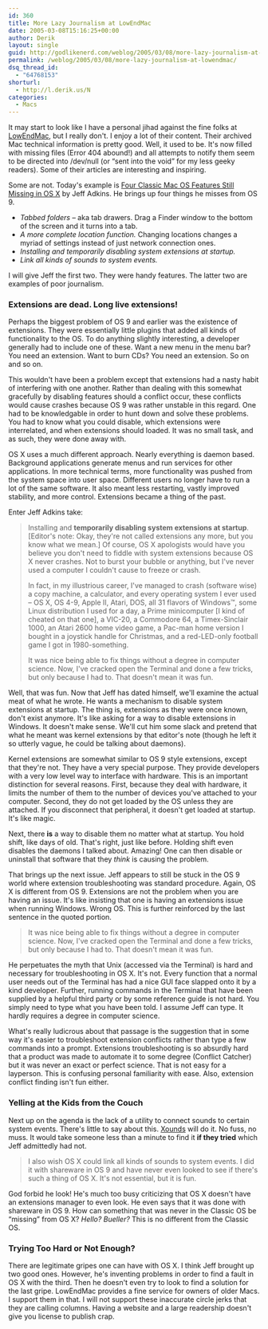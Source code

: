 ```yaml
---
id: 360
title: More Lazy Journalism at LowEndMac
date: 2005-03-08T15:16:25+00:00
author: Derik
layout: single
guid: http://godlikenerd.com/weblog/2005/03/08/more-lazy-journalism-at-lowendmac/
permalink: /weblog/2005/03/08/more-lazy-journalism-at-lowendmac/
dsq_thread_id:
  - "64768153"
shorturl:
  - http://l.derik.us/N
categories:
  - Macs
---
```

It may start to look like I have a personal jihad against the fine folks at [LowEndMac](http://lowendmac.com), but I really don't. I enjoy a lot of their content. Their archived Mac technical information is pretty good. Well, it used to be. It's now filled with missing files (Error 404 abound!) and all attempts to notify them seem to be directed into /dev/null (or &#8220;sent into the void&#8221; for my less geeky readers). Some of their articles are interesting and inspiring.

Some are not. Today's example is [Four Classic Mac OS Features Still Missing in OS X]() by Jeff Adkins. He brings up four things he misses from OS 9.

  * _Tabbed folders_ &#8211; aka tab drawers. Drag a Finder window to the bottom of the screen and it turns into a tab.
  * _A more complete location function._ Changing locations changes a myriad of settings instead of just network connection ones.
  * _Installing and temporarily disabling system extensions at startup._
  * _Link all kinds of sounds to system events._

I will give Jeff the first two. They were handy features. The latter two are examples of poor journalism.

### Extensions are dead. Long live extensions!

Perhaps the biggest problem of OS 9 and earlier was the existence of extensions. They were essentially little plugins that added all kinds of functionality to the OS. To do anything slightly interesting, a developer generally had to include one of these. Want a new menu in the menu bar? You need an extension. Want to burn CDs? You need an extension. So on and so on.

This wouldn't have been a problem except that extensions had a nasty habit of interfering with one another. Rather than dealing with this somewhat gracefully by disabling features should a conflict occur, these conflicts would cause crashes because OS 9 was rather unstable in this regard. One had to be knowledgable in order to hunt down and solve these problems. You had to know what you could disable, which extensions were interrelated, and when extensions should loaded. It was no small task, and as such, they were done away with.

OS X uses a much different approach. Nearly everything is daemon based. Background applications generate menus and run services for other applications. In more technical terms, more functionality was pushed from the system space into user space. Different users no longer have to run a lot of the same software. It also meant less restarting, vastly improved stability, and more control. Extensions became a thing of the past.

Enter Jeff Adkins take:

> Installing and **temporarily disabling system extensions at startup**. [Editor's note: Okay, they're not called extensions any more, but you know what we mean.] Of course, OS X apologists would have you believe you don't need to fiddle with system extensions because OS X never crashes. Not to burst your bubble or anything, but I've never used a computer I couldn't cause to freeze or crash.
> 
> In fact, in my illustrious career, I've managed to crash (software wise) a copy machine, a calculator, and every operating system I ever used &#8211; OS X, OS 4-9, Apple II, Atari, DOS, all 31 flavors of Windows&trade;, some Linux distribution I used for a day, a Prime minicomputer [I kind of cheated on that one], a VIC-20, a Commodore 64, a Timex-Sinclair 1000, an Atari 2600 home video game, a Pac-man home version I bought in a joystick handle for Christmas, and a red-LED-only football game I got in 1980-something.
> 
> It was nice being able to fix things without a degree in computer science. Now, I've cracked open the Terminal and done a few tricks, but only because I had to. That doesn't mean it was fun.

Well, that was fun. Now that Jeff has dated himself, we'll examine the actual meat of what he wrote. He wants a mechanism to disable system extensions at startup. The thing is, extensions as they were once known, don't exist anymore. It's like asking for a way to disable extensions in Windows. It doesn't make sense. We'll cut him some slack and pretend that what he meant was kernel extensions by that editor's note (though he left it so utterly vague, he could be talking about daemons).

Kernel extensions are somewhat similar to OS 9 style extensions, except that they're not. They have a very special purpose. They provide developers with a very low level way to interface with hardware. This is an important distinction for several reasons. First, because they deal with hardware, it limits the number of them to the number of devices you've attached to your computer. Second, they do not get loaded by the OS unless they are attached. If you disconnect that peripheral, it doesn't get loaded at startup. It's like magic.

Next, there **is** a way to disable them no matter what at startup. You hold shift, like days of old. That's right, just like before. Holding shift even disables the daemons I talked about. Amazing! One can then disable or uninstall that software that they _think_ is causing the problem.

That brings up the next issue. Jeff appears to still be stuck in the OS 9 world where extension troubleshooting was standard procedure. Again, OS X is different from OS 9. Extensions are not the problem when you are having an issue. It's like insisting that one is having an extensions issue when running Windows. Wrong OS. This is further reinforced by the last sentence in the quoted portion.

> It was nice being able to fix things without a degree in computer science. Now, I've cracked open the Terminal and done a few tricks, but only because I had to. That doesn't mean it was fun.

He perpetuates the myth that Unix (accessed via the Terminal) is hard and necessary for troubleshooting in OS X. It's not. Every function that a normal user needs out of the Terminal has had a nice GUI face slapped onto it by a kind developer. Further, running commands in the Terminal that have been supplied by a helpful third party or by some reference guide is not hard. You simply need to type what you have been told. I assume Jeff can type. It hardly requires a degree in computer science.

What's really ludicrous about that passage is the suggestion that in some way it's easier to troubleshoot extension conflicts rather than type a few commands into a prompt. Extensions troubleshooting is so absurdly hard that a product was made to automate it to some degree (Conflict Catcher) but it was never an exact or perfect science. That is not easy for a layperson. This is confusing personal familiarity with ease. Also, extension conflict finding isn't fun either.

### Yelling at the Kids from the Couch

Next up on the agenda is the lack of a utility to connect sounds to certain system events. There's little to say about this. [Xounds](http://www.unsanity.com/haxies/xounds) will do it. No fuss, no muss. It would take someone less than a minute to find it **if they tried** which Jeff admittedly had not.

> I also wish OS X could link all kinds of sounds to system events. I did it with shareware in OS 9 and have never even looked to see if there's such a thing of OS X. It's not essential, but it is fun.

God forbid he look! He's much too busy criticizing that OS X doesn't have an extensions manager to even look. He even says that it was done with shareware in OS 9. How can something that was never in the Classic OS be &#8220;missing&#8221; from OS X? _Hello? Bueller?_ This is no different from the Classic OS.

### Trying Too Hard or Not Enough?

There are legitimate gripes one can have with OS X. I think Jeff brought up two good ones. However, he's inventing problems in order to find a fault in OS X with the third. Then he doesn't even try to look to find a solution for the last gripe. LowEndMac provides a fine service for owners of older Macs. I support them in that. I will not support these inaccurate circle jerks that they are calling columns. Having a website and a large readership doesn't give you license to publish crap.